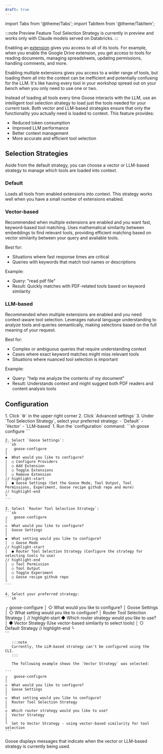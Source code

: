 ```yaml
---
draft: true
---
```

import Tabs from '@theme/Tabs';
import TabItem from '@theme/TabItem';

:::note Preview Feature
Tool Selection Strategy is currently in preview and works only with Claude models served on Databricks.
:::

Enabling an [extension](/docs/getting-started/using-extensions) gives you access to all of its tools. For example, when you enable the Google Drive extension, you get access to tools for reading documents, managing spreadsheets, updating permissions, handling comments, and more.

Enabling multiple extensions gives you access to a wider range of tools, but loading them all into the context can be inefficient and potentially confusing for the LLM. It's like having every tool in your workshop spread out on your bench when you only need to use one or two. 

Instead of loading all tools every time Goose interacts with the LLM, use an intelligent tool selection strategy to load just the tools needed for your current task. Both vector and LLM-based strategies ensure that only the functionality you actually need is loaded to context. This feature provides:

- Reduced token consumption
- Improved LLM performance
- Better context management
- More accurate and efficient tool selection

## Selection Strategies

Aside from the default strategy, you can choose a vector or LLM-based strategy to manage which tools are loaded into context.

### Default
Loads all tools from enabled extensions into context. This strategy works well when you have a small number of extensions enabled.

### Vector-based
Recommended when multiple extensions are enabled and you want fast, keyword-based tool matching. Uses mathematical similarity between embeddings to find relevant tools, providing efficient matching based on vector similarity between your query and available tools.

Best for:
- Situations where fast response times are critical
- Queries with keywords that match tool names or descriptions

Example:
- Query: "read pdf file"
- Result: Quickly matches with PDF-related tools based on keyword similarity


### LLM-based
Recommended when multiple extensions are enabled and you need context-aware tool selection. Leverages natural language understanding to analyze tools and queries semantically, making selections based on the full meaning of your request.

Best for:
- Complex or ambiguous queries that require understanding context
- Cases where exact keyword matches might miss relevant tools
- Situations where nuanced tool selection is important

Example:
- Query: "help me analyze the contents of my document"
- Result: Understands context and might suggest both PDF readers and content analysis tools

## Configuration

<Tabs groupId="interface">
  <TabItem value="ui" label="Goose Desktop" default>
    1. Click `⚙️` in the upper right corner
    2. Click `Advanced settings`
    3. Under `Tool Selection Strategy`, select your preferred strategy:
       - `Default`
       - `Vector`
       - `LLM-based`
  </TabItem>
  <TabItem value="cli" label="Goose CLI">
    1. Run the `configuration` command:
    ```sh
    goose configure
    ```

    2. Select `Goose Settings`:
    ```sh
    ┌   goose-configure
    │
    ◆  What would you like to configure?
    │  ○ Configure Providers
    │  ○ Add Extension
    │  ○ Toggle Extensions
    │  ○ Remove Extension
    // highlight-start
    │  ● Goose Settings (Set the Goose Mode, Tool Output, Tool Permissions, Experiment, Goose recipe github repo and more)
    // highlight-end
    └ 
    ```

    3. Select `Router Tool Selection Strategy`:
    ```sh
    ┌   goose-configure
    │
    ◇  What would you like to configure?
    │  Goose Settings
    │
    ◆  What setting would you like to configure?
    │  ○ Goose Mode 
    // highlight-start
    │  ● Router Tool Selection Strategy (Configure the strategy for selecting tools to use)
    // highlight-end
    │  ○ Tool Permission 
    │  ○ Tool Output 
    │  ○ Toggle Experiment 
    │  ○ Goose recipe github repo 
    └ 
    ```

    4. Select your preferred strategy:
    ```sh
   ┌   goose-configure 
   │
   ◇  What would you like to configure?
   │  Goose Settings 
   │
   ◇  What setting would you like to configure?
   │  Router Tool Selection Strategy 
   │
    // highlight-start
   ◆  Which router strategy would you like to use?
   │  ● Vector Strategy (Use vector-based similarity to select tools)
   │  ○ Default Strategy 
    // highlight-end
   └  
    ```
      
       :::note
       Currently, the LLM-based strategy can't be configured using the CLI.
       :::

       The following example shows the `Vector Strategy` was selected:

    ```
    ┌   goose-configure
    │
    ◇  What would you like to configure?
    │  Goose Settings
    │
    ◇  What setting would you like to configure?
    │  Router Tool Selection Strategy
    │
    ◇  Which router strategy would you like to use?
    │  Vector Strategy
    │
    └  Set to Vector Strategy - using vector-based similarity for tool selection
    ```

  </TabItem>
</Tabs>

Goose displays messages that indicate when the vector or LLM-based strategy is currently being used.